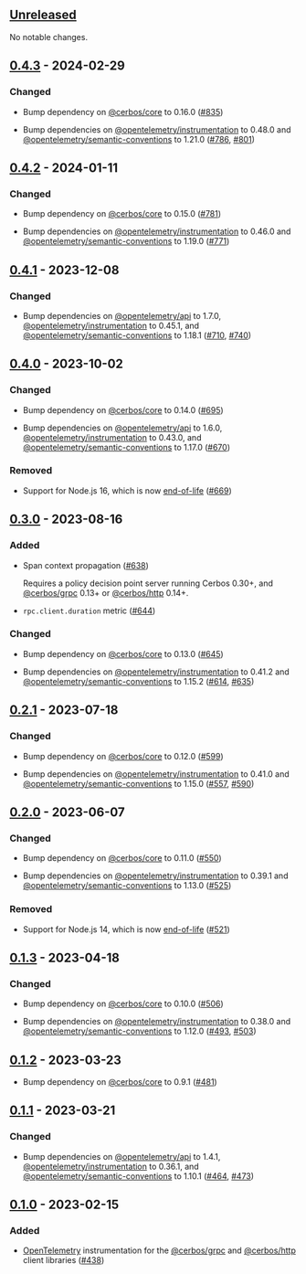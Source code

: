 ## [Unreleased]

No notable changes.

## [0.4.3] - 2024-02-29

### Changed

- Bump dependency on [@cerbos/core] to 0.16.0 ([#835](https://github.com/cerbos/cerbos-sdk-javascript/pull/835))

- Bump dependencies on [@opentelemetry/instrumentation] to 0.48.0 and [@opentelemetry/semantic-conventions] to 1.21.0 ([#786](https://github.com/cerbos/cerbos-sdk-javascript/pull/786), [#801](https://github.com/cerbos/cerbos-sdk-javascript/pull/801))

## [0.4.2] - 2024-01-11

### Changed

- Bump dependency on [@cerbos/core] to 0.15.0 ([#781](https://github.com/cerbos/cerbos-sdk-javascript/pull/781))

- Bump dependencies on [@opentelemetry/instrumentation] to 0.46.0 and [@opentelemetry/semantic-conventions] to 1.19.0 ([#771](https://github.com/cerbos/cerbos-sdk-javascript/pull/771))

## [0.4.1] - 2023-12-08

### Changed

- Bump dependencies on [@opentelemetry/api] to 1.7.0, [@opentelemetry/instrumentation] to 0.45.1, and [@opentelemetry/semantic-conventions] to 1.18.1 ([#710](https://github.com/cerbos/cerbos-sdk-javascript/pull/710), [#740](https://github.com/cerbos/cerbos-sdk-javascript/pull/740))

## [0.4.0] - 2023-10-02

### Changed

- Bump dependency on [@cerbos/core] to 0.14.0 ([#695](https://github.com/cerbos/cerbos-sdk-javascript/pull/695))

- Bump dependencies on [@opentelemetry/api] to 1.6.0, [@opentelemetry/instrumentation] to 0.43.0, and [@opentelemetry/semantic-conventions] to 1.17.0 ([#670](https://github.com/cerbos/cerbos-sdk-javascript/pull/670))

### Removed

- Support for Node.js 16, which is now [end-of-life][nodejs-eol] ([#669](https://github.com/cerbos/cerbos-sdk-javascript/pull/669))

## [0.3.0] - 2023-08-16

### Added

- Span context propagation ([#638](https://github.com/cerbos/cerbos-sdk-javascript/pull/638))

  Requires a policy decision point server running Cerbos 0.30+, and [@cerbos/grpc] 0.13+ or [@cerbos/http] 0.14+.

- `rpc.client.duration` metric ([#644](https://github.com/cerbos/cerbos-sdk-javascript/pull/644))

### Changed

- Bump dependency on [@cerbos/core] to 0.13.0 ([#645](https://github.com/cerbos/cerbos-sdk-javascript/pull/645))

- Bump dependencies on [@opentelemetry/instrumentation] to 0.41.2 and [@opentelemetry/semantic-conventions] to 1.15.2 ([#614](https://github.com/cerbos/cerbos-sdk-javascript/pull/614), [#635](https://github.com/cerbos/cerbos-sdk-javascript/pull/635))

## [0.2.1] - 2023-07-18

### Changed

- Bump dependency on [@cerbos/core] to 0.12.0 ([#599](https://github.com/cerbos/cerbos-sdk-javascript/pull/599))

- Bump dependencies on [@opentelemetry/instrumentation] to 0.41.0 and [@opentelemetry/semantic-conventions] to 1.15.0 ([#557](https://github.com/cerbos/cerbos-sdk-javascript/pull/557), [#590](https://github.com/cerbos/cerbos-sdk-javascript/pull/590))

## [0.2.0] - 2023-06-07

### Changed

- Bump dependency on [@cerbos/core] to 0.11.0 ([#550](https://github.com/cerbos/cerbos-sdk-javascript/pull/550))

- Bump dependencies on [@opentelemetry/instrumentation] to 0.39.1 and [@opentelemetry/semantic-conventions] to 1.13.0 ([#525](https://github.com/cerbos/cerbos-sdk-javascript/pull/525))

### Removed

- Support for Node.js 14, which is now [end-of-life][nodejs-eol] ([#521](https://github.com/cerbos/cerbos-sdk-javascript/pull/521))

## [0.1.3] - 2023-04-18

### Changed

- Bump dependency on [@cerbos/core] to 0.10.0 ([#506](https://github.com/cerbos/cerbos-sdk-javascript/pull/506))

- Bump dependencies on [@opentelemetry/instrumentation] to 0.38.0 and [@opentelemetry/semantic-conventions] to 1.12.0 ([#493](https://github.com/cerbos/cerbos-sdk-javascript/pull/493), [#503](https://github.com/cerbos/cerbos-sdk-javascript/pull/503))

## [0.1.2] - 2023-03-23

- Bump dependency on [@cerbos/core] to 0.9.1 ([#481](https://github.com/cerbos/cerbos-sdk-javascript/pull/481))

## [0.1.1] - 2023-03-21

### Changed

- Bump dependencies on [@opentelemetry/api] to 1.4.1, [@opentelemetry/instrumentation] to 0.36.1, and [@opentelemetry/semantic-conventions] to 1.10.1 ([#464](https://github.com/cerbos/cerbos-sdk-javascript/pull/464), [#473](https://github.com/cerbos/cerbos-sdk-javascript/pull/473))

## [0.1.0] - 2023-02-15

### Added

- [OpenTelemetry](https://opentelemetry.io) instrumentation for the [@cerbos/grpc] and [@cerbos/http] client libraries ([#438](https://github.com/cerbos/cerbos-sdk-javascript/pull/438))

[unreleased]: https://github.com/cerbos/cerbos-sdk-javascript/compare/@cerbos/opentelemetry@0.4.3...HEAD
[0.4.3]: https://github.com/cerbos/cerbos-sdk-javascript/compare/@cerbos/opentelemetry@0.4.2...@cerbos/opentelemetry@0.4.3
[0.4.2]: https://github.com/cerbos/cerbos-sdk-javascript/compare/@cerbos/opentelemetry@0.4.1...@cerbos/opentelemetry@0.4.2
[0.4.1]: https://github.com/cerbos/cerbos-sdk-javascript/compare/@cerbos/opentelemetry@0.4.0...@cerbos/opentelemetry@0.4.1
[0.4.0]: https://github.com/cerbos/cerbos-sdk-javascript/compare/@cerbos/opentelemetry@0.3.0...@cerbos/opentelemetry@0.4.0
[0.3.0]: https://github.com/cerbos/cerbos-sdk-javascript/compare/@cerbos/opentelemetry@0.2.1...@cerbos/opentelemetry@0.3.0
[0.2.1]: https://github.com/cerbos/cerbos-sdk-javascript/compare/@cerbos/opentelemetry@0.2.0...@cerbos/opentelemetry@0.2.1
[0.2.0]: https://github.com/cerbos/cerbos-sdk-javascript/compare/@cerbos/opentelemetry@0.1.3...@cerbos/opentelemetry@0.2.0
[0.1.3]: https://github.com/cerbos/cerbos-sdk-javascript/compare/@cerbos/opentelemetry@0.1.2...@cerbos/opentelemetry@0.1.3
[0.1.2]: https://github.com/cerbos/cerbos-sdk-javascript/compare/@cerbos/opentelemetry@0.1.1...@cerbos/opentelemetry@0.1.2
[0.1.1]: https://github.com/cerbos/cerbos-sdk-javascript/compare/@cerbos/opentelemetry@0.1.0...@cerbos/opentelemetry@0.1.1
[0.1.0]: https://github.com/cerbos/cerbos-sdk-javascript/compare/a3dcb572e0eeff4c4d86c9cc66c1d0c7e59c4853...@cerbos/opentelemetry@0.1.0
[@cerbos/core]: ../core/README.md
[@cerbos/grpc]: ../grpc/README.md
[@cerbos/http]: ../http/README.md
[@opentelemetry/api]: https://github.com/open-telemetry/opentelemetry-js/tree/main/api
[@opentelemetry/instrumentation]: https://github.com/open-telemetry/opentelemetry-js/tree/main/experimental/packages/opentelemetry-instrumentation
[@opentelemetry/semantic-conventions]: https://github.com/open-telemetry/opentelemetry-js/tree/main/packages/opentelemetry-semantic-conventions
[nodejs-eol]: https://github.com/nodejs/release#end-of-life-releases

